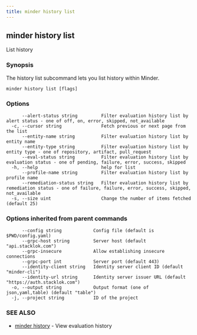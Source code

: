 ```yaml
---
title: minder history list
---
```

## minder history list

List history

### Synopsis

The history list subcommand lets you list history within Minder.

```
minder history list [flags]
```

### Options

```
      --alert-status string         Filter evaluation history list by alert status - one of off, on, error, skipped, not_available
  -c, --cursor string               Fetch previous or next page from the list
      --entity-name string          Filter evaluation history list by entity name
      --entity-type string          Filter evaluation history list by entity type - one of repository, artifact, pull_request
      --eval-status string          Filter evaluation history list by evaluation status - one of pending, failure, error, success, skipped
  -h, --help                        help for list
      --profile-name string         Filter evaluation history list by profile name
      --remediation-status string   Filter evaluation history list by remediation status - one of failure, failure, error, success, skipped, not_available
  -s, --size uint                   Change the number of items fetched (default 25)
```

### Options inherited from parent commands

```
      --config string            Config file (default is $PWD/config.yaml)
      --grpc-host string         Server host (default "api.stacklok.com")
      --grpc-insecure            Allow establishing insecure connections
      --grpc-port int            Server port (default 443)
      --identity-client string   Identity server client ID (default "minder-cli")
      --identity-url string      Identity server issuer URL (default "https://auth.stacklok.com")
  -o, --output string            Output format (one of json,yaml,table) (default "table")
  -j, --project string           ID of the project
```

### SEE ALSO

* [minder history](minder_history.md)	 - View evaluation history

